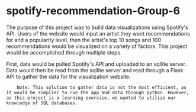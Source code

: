 # spotify-recommendation-Group-6

The purpose of this project was to build data visualizations using Spotify's API. Users of the website would input an artist they want recommendations for and a popularity level, then the artist's top 10 songs and 100 recommendations would be visualized on a variety of factors. This project would be accomplished through multiple steps.

First, data would be pulled Spotify's API and uploaded to an sqllite server. Data would then be read from the sqllite server and read through a Flask API to gather the data for the visualization website.


        Note: This solution to gather data is not the most efficient, as it would be simplier to run the app and data through python. However, as this project is a learning exercise, we wanted to utilize our knowledge of SQL databases.

